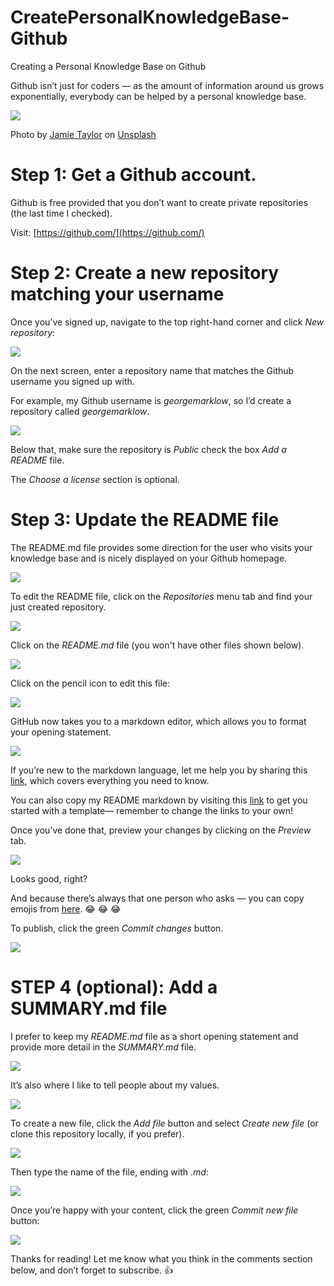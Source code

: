 # CreatePersonalKnowledgeBase-Github
Creating a Personal Knowledge Base on Github

Github isn’t just for coders — as the amount of information around us grows exponentially, everybody can be helped by a personal knowledge base.

![](https://miro.medium.com/v2/resize:fit:875/0*5IpPc8MOhmNqI2jE)

Photo by [Jamie Taylor](https://unsplash.com/@jamiehowardtaylor?utm_source=unsplash&utm_medium=referral&utm_content=creditCopyText) on [Unsplash](https://unsplash.com/s/photos/library?utm_source=unsplash&utm_medium=referral&utm_content=creditCopyText)

Step 1: Get a Github account.
=============================

Github is free provided that you don’t want to create private repositories (the last time I checked).

Visit: [https://github.com/](https://github.com/)

Step 2: Create a new repository matching your username
======================================================

Once you’ve signed up, navigate to the top right-hand corner and click _New repository_:

![](https://miro.medium.com/v2/resize:fit:875/1*xjXp_zAXKL3a0YxMNLHk4w.png)

On the next screen, enter a repository name that matches the Github username you signed up with.

For example, my Github username is _georgemarklow_, so I’d create a repository called _georgemarklow_.

![](https://miro.medium.com/v2/resize:fit:875/1*LxDkZXj2QXbqM2Y-krRq4g.png)

Below that, make sure the repository is _Public_ check the box _Add a README_ file.

The _Choose a license_ section is optional.

Step 3: Update the README file
==============================

The README.md file provides some direction for the user who visits your knowledge base and is nicely displayed on your Github homepage.

![](https://miro.medium.com/v2/resize:fit:875/1*dkzKOecGPWl-zXkD4Rc-8w.png)

To edit the README file, click on the _Repositories_ menu tab and find your just created repository.

![](https://miro.medium.com/v2/resize:fit:875/1*IGtWH2B_8EpgTeT2llYQjg.png)

Click on the _README.md_ file (you won't have other files shown below).

![](https://miro.medium.com/v2/resize:fit:875/1*AdQbPODinmPOWui6241P7Q.png)

Click on the pencil icon to edit this file:

![](https://miro.medium.com/v2/resize:fit:875/1*bqS8_GkHM7TQq-1CyVioSg.png)

GitHub now takes you to a markdown editor, which allows you to format your opening statement.

![](https://miro.medium.com/v2/resize:fit:875/1*NniQH_Qoc0NwcJtgPtEYcw.png)

If you’re new to the markdown language, let me help you by sharing this [link](https://www.markdownguide.org/cheat-sheet/), which covers everything you need to know.

You can also copy my README markdown by visiting this [link](https://raw.githubusercontent.com/georgemarklow/georgemarklow/main/README.md) to get you started with a template— remember to change the links to your own!

Once you’ve done that, preview your changes by clicking on the _Preview_ tab.

![](https://miro.medium.com/v2/resize:fit:875/1*7m-IFRAJCEFqfOqnHBNyrQ.png)

Looks good, right?

And because there’s always that one person who asks — you can copy emojis from [here](https://getemoji.com/). 😂 😂 😂

To publish, click the green _Commit changes_ button.

![](https://miro.medium.com/v2/resize:fit:875/1*S1qTaO_00TBob2cLeYygmA.png)

STEP 4 (optional): Add a SUMMARY.md file
========================================

I prefer to keep my _README.md_ file as a short opening statement and provide more detail in the _SUMMARY.md_ file.

![](https://miro.medium.com/v2/resize:fit:875/1*tJaqwZVRCnPTqQmp1gfQBA.png)

It’s also where I like to tell people about my values.

![](https://miro.medium.com/v2/resize:fit:875/1*hAQB1_-ttK8ZbTlkt4ht1Q.png)

To create a new file, click the _Add file_ button and select _Create new file_ (or clone this repository locally, if you prefer).

![](https://miro.medium.com/v2/resize:fit:875/1*yNIJCDcmRIV5gy6Q3Ftf6Q.png)

Then type the name of the file, ending with _.md_:

![](https://miro.medium.com/v2/resize:fit:875/1*kEbR4pB26I1QQGk5pDfHfQ.png)

Once you’re happy with your content, click the green _Commit new file_ button:

![](https://miro.medium.com/v2/resize:fit:875/1*sZug1Ry6Qe9X8AjLNwmZDQ.png)

Thanks for reading! Let me know what you think in the comments section below, and don’t forget to subscribe. 👍
